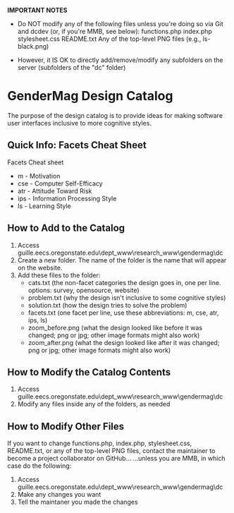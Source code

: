 **IMPORTANT NOTES**

* Do NOT modify any of the following files unless you're doing so via Git and dcdev (or, if you're MMB, see below):
functions.php
index.php
stylesheet.css
README.txt
Any of the top-level PNG files (e.g., ls-black.png)

* However, it IS OK to directly add/remove/modify any subfolders on the server (subfolders of the "dc" folder)

# GenderMag Design Catalog

The purpose of the design catalog is to provide ideas for making software user interfaces inclusive to more cognitive styles.

## Quick Info: Facets Cheat Sheet
Facets Cheat sheet
* m - Motivation
* cse - Computer Self-Efficacy
* atr - Attitude Toward Risk 
* ips - Information Processing Style
* ls - Learning Style

## How to Add to the Catalog
1. Access guille.eecs.oregonstate.edu\dept_www\research_www\gendermag\dc
2. Create a new folder. The name of the folder is the name that will appear on the website.
3. Add these files to the folder:
	- cats.txt (the non-facet categories the design goes in, one per line. options: survey, opensource, website)
	- problem.txt (why the design isn't inclusive to some cognitive styles)
	- solution.txt (how the design tries to solve the problem)
	- facets.txt (one facet per line, use these abbreviations: m, cse, atr, ips, ls)
	- zoom_before.png (what the design looked like before it was changed; png or jpg; other image formats might also work)
	- zoom_after.png (what the design looked like after it was changed; png or jpg; other image formats might also work)

## How to Modify the Catalog Contents
1. Access guille.eecs.oregonstate.edu\dept_www\research_www\gendermag\dc
2. Modify any files inside any of the folders, as needed

## How to Modify Other Files
If you want to change functions.php, index.php, stylesheet.css, README.txt, or any of the top-level PNG files, contact the maintainer to become a project collaborator on GitHub...
...unless you are MMB, in which case do the following:
1. Access guille.eecs.oregonstate.edu\dept_www\research_www\gendermag\dc
2. Make any changes you want
3. Tell the maintaner you made the changes
